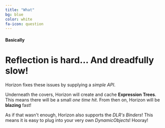 ```yaml
---
title: "What"
bg: blue
color: white
fa-icon: question
---
```


#### Basically

# Reflection is hard… And dreadfully slow!

Horizon fixes these issues by supplying a *simple API*.

Underneath the covers, Horizon will create and cache **Expression Trees**. This means there will be a small *one time hit*. From then on, Horizon will be **blazing** fast!

As if that wasn't enough, Horizon also supports the *DLR's Binders*! This means it is easy to plug into your very own *DynamicObject*s! Hooray!